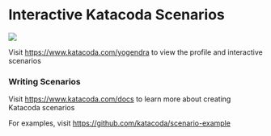 # Interactive Katacoda Scenarios

[![](http://shields.katacoda.com/katacoda/yogendra/count.svg)](https://www.katacoda.com/yogendra "Get your profile on Katacoda.com")

Visit https://www.katacoda.com/yogendra to view the profile and interactive scenarios

### Writing Scenarios
Visit https://www.katacoda.com/docs to learn more about creating Katacoda scenarios

For examples, visit https://github.com/katacoda/scenario-example
